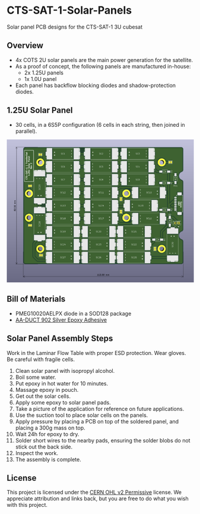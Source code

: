 # CTS-SAT-1-Solar-Panels
Solar panel PCB designs for the CTS-SAT-1 3U cubesat

## Overview
* 4x COTS 2U solar panels are the main power generation for the satellite.
* As a proof of concept, the following panels are manufactured in-house:
    * 2x 1.25U panels
    * 1x 1.0U panel
* Each panel has backflow blocking diodes and shadow-protection diodes.

## 1.25U Solar Panel

* 30 cells, in a 6S5P configuration (6 cells in each string, then joined in parallel).

![1.25U Solar Panel - Top](docs/Solar_Panels_1p25U_Top_Render.png)

## Bill of Materials
* PMEG10020AELPX diode in a SOD128 package
* [AA-DUCT 902 Silver Epoxy Adhesive](https://atomadhesives.com/aa-duct-902-silver-epoxy-adhesive-electrically-conductive-room-temp-curing-air-dr/)

## Solar Panel Assembly Steps
Work in the Laminar Flow Table with proper ESD protection. Wear gloves. Be careful with fragile cells.

1. Clean solar panel with isopropyl alcohol.
2. Boil some water.
3. Put epoxy in hot water for 10 minutes.
4. Massage epoxy in pouch.
5. Get out the solar cells.
6. Apply some epoxy to solar panel pads.
7. Take a picture of the application for reference on future applications.
8. Use the suction tool to place solar cells on the panels.
9. Apply pressure by placing a PCB on top of the soldered panel, and placing a 300g mass on top.
10. Wait 24h for epoxy to dry.
11. Solder short wires to the nearby pads, ensuring the solder blobs do not stick out the back side.
12. Inspect the work.
13. The assembly is complete. 

## License
This project is licensed under the [CERN OHL v2 Permissive](https://choosealicense.com/licenses/cern-ohl-p-2.0/) license. We appreciate attribution and links back, but you are free to do what you wish with this project.
